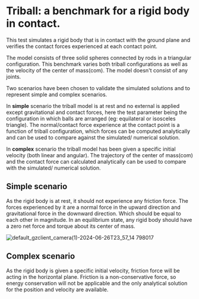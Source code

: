 # Triball: a benchmark for a rigid body in contact.

This test simulates a rigid body that is in contact with the ground plane and verifies the contact forces experienced at each contact point.

The model consists of three solid spheres connected by rods in a triangular configuration. This benchmark varies both triball configurations as well as the velocity of the center of mass(com). 
The model doesn't consist of any joints.

Two scenarios have been chosen to validate the simulated solutions and to represent simple and complex scenarios.

In **simple** scenario the triball model is at rest and no external is applied except 
gravitational and contact forces, here the test parameter being the configuration in which balls are arranged (eg: equilateral or isosceles triangle).
The normal/contact force experience at the contact point is a function of triball configuration, which forces can be computed analytically 
and can be used to compare against the simulated/ numerical solution.

In **complex** scenario the triball model has been given a specific initial velocity (both linear and angular). The trajectory of the center of mass(com) and the contact force can calculated
analytically can be used to compare with the simulated/ numerical solution.

## Simple scenario

As the rigid body is at rest, it should not experience any friction force. The forces experienced by it are a normal force in the upward direction and gravitational force in the downward direction. 
Which should be equal to each other in magnitude. In an equilibrium state, any rigid body should have a zero net force and torque about its center of mass.

![default_gzclient_camera(1)-2024-06-26T23_57_14 798017](https://github.com/yaswanth1701/simulation_benchmark/assets/92177410/370f8aeb-b7de-42d7-a169-cbc3ba2a48d4)

## Complex scenario
As the rigid body is given a specific initial velocity, friction force will be acting in the horizontal plane. Friction is a non-conservative force, so energy conservation will not be applicable and the only analytical solution for the position and velocity are available.


